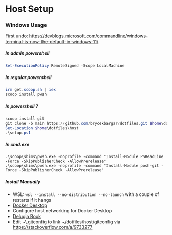 # Host Setup

### Windows Usage

First undo: https://devblogs.microsoft.com/commandline/windows-terminal-is-now-the-default-in-windows-11/

##### In admin powershell

```powershell
Set-ExecutionPolicy RemoteSigned -Scope LocalMachine
```

##### In regular powershell

```powershell
irm get.scoop.sh | iex
scoop install pwsh
```

##### In powershell 7

```powershell
scoop install git
git clone -b main https://github.com/brycekbargar/dotfiles.git $home\dotfiles
Set-Location $home\dotfiles\host
.\setup.ps1
```

##### In cmd.exe

```batch
.\scoop\shims\pwsh.exe -noprofile -command "Install-Module PSReadLine -Force -SkipPublisherCheck -AllowPrerelease"
.\scoop\shims\pwsh.exe -noprofile -command "Install-Module posh-git -Force -SkipPublisherCheck -AllowPrerelease"
```

##### Install Manually
  - WSL: `wsl --install --no-distribution --no-launch` with a couple of restarts if it hangs
  - [Docker Desktop](https://docs.docker.com/desktop/install/windows-install/)
  - Configure host networking for Docker Desktop
  - [Delugia Book](https://github.com/adam7/delugia-code/releases/latest)
  - Edit ~\\.gitconfig to link ~/dotfiles/host/gitconfig via https://stackoverflow.com/a/9733277
